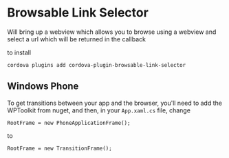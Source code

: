 Browsable Link Selector
======================

Will bring up a webview which allows you to browse using a webview and select a url which will be returned in the callback

to install

    cordova plugins add cordova-plugin-browsable-link-selector


## Windows Phone

To get transitions between your app and the browser, you'll need to add the WPToolkit from nuget, and then, in your `App.xaml.cs` file, change
```
RootFrame = new PhoneApplicationFrame();
```
to
```
RootFrame = new TransitionFrame();
```